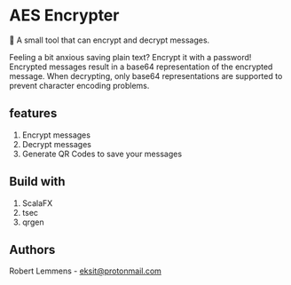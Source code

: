 # AES Encrypter
:speak_no_evil: A small tool that can encrypt and decrypt messages.

Feeling a bit anxious saving plain text? Encrypt it with a password! Encrypted messages result in a base64 representation of the encrypted message.
When decrypting, only base64 representations are supported to prevent character encoding problems.

## features
1. Encrypt messages
2. Decrypt messages
3. Generate QR Codes to save your messages

## Build with
1. ScalaFX
2. tsec
3. qrgen

## Authors
Robert Lemmens - eksit@protonmail.com
